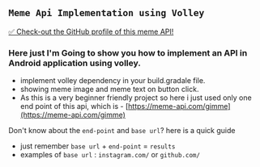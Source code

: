 ## `Meme Api Implementation using Volley`

[✅ Check-out the GitHub profile of this meme API!](https://github.com/D3vd/Meme_Api)

### Here just I'm Going to show you how to implement an API in Android application using volley.
- implement volley dependency in your build.gradale file.
- showing meme image and meme text on button click.
- As this is a very beginner friendly project so here i just used only one end point of this api, which is - [https://meme-api.com/gimme](https://meme-api.com/gimme)

Don't know about the `end-point` and `base url`? here is a quick guide 
- just remember `base url` + `end-point` = `results`
- examples of `base url` : `instagram.com/` or `github.com/`

